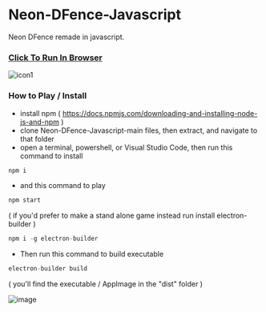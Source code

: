 # Neon-DFence-Javascript
Neon DFence remade in javascript.

### [Click To Run In Browser](https://mainman002.github.io/Neon-DFence-Javascript/)

![icon1](https://user-images.githubusercontent.com/11281480/136726643-76c13bf9-5b28-4ed6-a355-6b63746660fb.png)

### How to Play / Install
* install npm ( https://docs.npmjs.com/downloading-and-installing-node-js-and-npm )
* clone Neon-DFence-Javascript-main files, then extract, and navigate to that folder
* open a terminal, powershell, or Visual Studio Code, then run this command to install

```js
npm i
```
* and this command to play

```js
npm start
```

( if you'd prefer to make a stand alone game instead run install electron-builder )

```js
npm i -g electron-builder
```

* Then run this command to build executable

```js
electron-builder build
```

( you'll find the executable / AppImage in the "dist" folder )

![image](https://user-images.githubusercontent.com/11281480/137740199-4e9f1e8f-adbc-40d9-a866-6ff8ee8be533.png)




